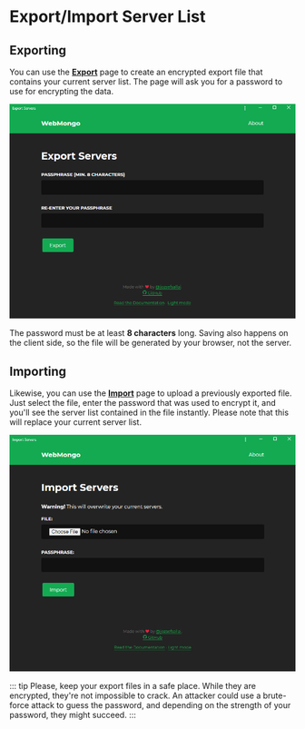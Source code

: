 # Export/Import Server List

## Exporting

You can use the **[Export][export-page]** page to create an encrypted export
file that contains your current server list. The page will ask you for a
password to use for encrypting the data.

![Export page](./images/export.png)

The password must be at least **8 characters** long. Saving also happens on the
client side, so the file will be generated by your browser, not the server.

## Importing

Likewise, you can use the **[Import][import-page]** page to upload a previously
exported file. Just select the file, enter the password that was used to encrypt
it, and you'll see the server list contained in the file instantly. Please note
that this will replace your current server list.

![Import page](./images/import.png)

::: tip
Please, keep your export files in a safe place. While they are encrypted,
they're not impossible to crack. An attacker could use a brute-force attack to
guess the password, and depending on the strength of your password, they might
succeed.
:::

[export-page]: https://webmongo.now.sh/export
[import-page]: https://webmongo.now.sh/import
